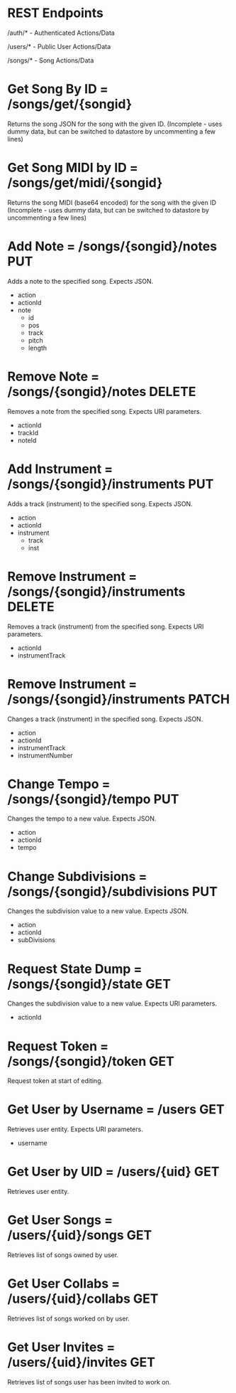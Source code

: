 REST Endpoints
========
/auth/* - Authenticated Actions/Data

/users/* - Public User Actions/Data

/songs/* - Song Actions/Data

Get Song By ID = /songs/get/{songid}
====================================
Returns the song JSON for the song with the given ID.
(Incomplete - uses dummy data, but can be switched to datastore by uncommenting a few lines)

Get Song MIDI by ID = /songs/get/midi/{songid}
==============================================
Returns the song MIDI (base64 encoded) for the song with the given ID
(Incomplete - uses dummy data, but can be switched to datastore by uncommenting a few lines)

Add Note = /songs/{songid}/notes PUT
=======
Adds a note to the specified song. Expects JSON.

* action
* actionId
* note
  * id
  * pos
  * track
  * pitch
  * length

Remove Note = /songs/{songid}/notes DELETE
======
Removes a note from the specified song. Expects URI parameters.

* actionId
* trackId
* noteId

Add Instrument = /songs/{songid}/instruments PUT
=======
Adds a track (instrument) to the specified song. Expects JSON.

* action
* actionId
* instrument
  * track
  * inst

Remove Instrument = /songs/{songid}/instruments DELETE
======
Removes a track (instrument) from the specified song. Expects URI parameters.

* actionId
* instrumentTrack

Remove Instrument = /songs/{songid}/instruments PATCH
======
Changes a track (instrument) in the specified song. Expects JSON.

* action
* actionId
* instrumentTrack
* instrumentNumber

Change Tempo = /songs/{songid}/tempo PUT
=======
Changes the tempo to a new value. Expects JSON.

* action
* actionId
* tempo

Change Subdivisions = /songs/{songid}/subdivisions PUT
=======
Changes the subdivision value to a new value. Expects JSON.

* action
* actionId
* subDivisions

Request State Dump = /songs/{songid}/state GET
=======
Changes the subdivision value to a new value. Expects URI parameters.

* actionId

Request Token = /songs/{songid}/token GET
=======
Request token at start of editing.

Get User by Username = /users GET
=======
Retrieves user entity. Expects URI parameters.

* username

Get User by UID = /users/{uid} GET
=======
Retrieves user entity.

Get User Songs = /users/{uid}/songs GET
=======
Retrieves list of songs owned by user.

Get User Collabs = /users/{uid}/collabs GET
=======
Retrieves list of songs worked on by user.

Get User Invites = /users/{uid}/invites GET
=======
Retrieves list of songs user has been invited to work on.

